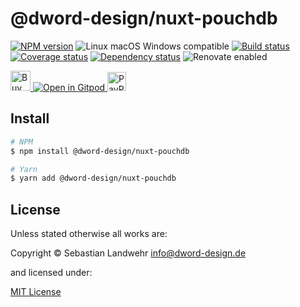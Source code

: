<!-- TITLE/ -->
# @dword-design/nuxt-pouchdb
<!-- /TITLE -->

<!-- BADGES/ -->
[![NPM version](https://img.shields.io/npm/v/@dword-design/nuxt-pouchdb.svg)](https://npmjs.org/package/@dword-design/nuxt-pouchdb)
![Linux macOS Windows compatible](https://img.shields.io/badge/os-linux%20%7C%C2%A0macos%20%7C%C2%A0windows-blue)
[![Build status](https://img.shields.io/github/workflow/status/dword-design/nuxt-pouchdb/build)](https://github.com/dword-design/nuxt-pouchdb/actions)
[![Coverage status](https://img.shields.io/coveralls/dword-design/nuxt-pouchdb)](https://coveralls.io/github/dword-design/nuxt-pouchdb)
[![Dependency status](https://img.shields.io/david/dword-design/nuxt-pouchdb)](https://david-dm.org/dword-design/nuxt-pouchdb)
![Renovate enabled](https://img.shields.io/badge/renovate-enabled-brightgreen)

<a href="https://www.buymeacoffee.com/dword">
  <img
    src="https://www.buymeacoffee.com/assets/img/guidelines/download-assets-sm-2.svg"
    alt="Buy Me a Coffee"
    height="32"
  >
</a><a href="https://gitpod.io/#https://github.com/dword-design/nuxt-pouchdb">
  <img src="https://gitpod.io/button/open-in-gitpod.svg" alt="Open in Gitpod">
</a>
<a href="https://paypal.me/SebastianLandwehr">
  <img
    src="https://upload.wikimedia.org/wikipedia/commons/b/b5/PayPal.svg"
    alt="PayPal"
    height="30"
  >
</a>
<!-- /BADGES -->

<!-- DESCRIPTION/ -->

<!-- /DESCRIPTION -->

<!-- INSTALL/ -->
## Install

```bash
# NPM
$ npm install @dword-design/nuxt-pouchdb

# Yarn
$ yarn add @dword-design/nuxt-pouchdb
```
<!-- /INSTALL -->

<!-- LICENSE/ -->
## License

Unless stated otherwise all works are:

Copyright &copy; Sebastian Landwehr <info@dword-design.de>

and licensed under:

[MIT License](https://opensource.org/licenses/MIT)
<!-- /LICENSE -->
